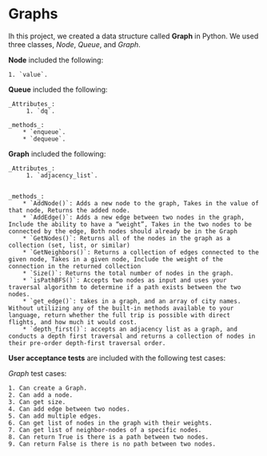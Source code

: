 # Graphs

Ih this project, we created a data structure called **Graph** in Python. We used three classes, _Node_, _Queue_, and _Graph_.

**Node** included the following:

    1. `value`.

**Queue** included the following:

    _Attributes_:
         1. `dq`.

    _methods_:
        * `enqueue`.
        * `dequeue`.


**Graph** included the following:

    _Attributes_:
         1. `adjacency_list`.


    _methods_:
        * `AddNode()`: Adds a new node to the graph, Takes in the value of that node, Returns the added node.
        * `AddEdge()`: Adds a new edge between two nodes in the graph, Include the ability to have a “weight”, Takes in the two nodes to be connected by the edge, Both nodes should already be in the Graph
        * `GetNodes()`: Returns all of the nodes in the graph as a collection (set, list, or similar)
        * `GetNeighbors()`: Returns a collection of edges connected to the given node, Takes in a given node, Include the weight of the connection in the returned collection
        * `Size()`: Returns the total number of nodes in the graph.
        * `isPathBFS()`: Accepts two nodes as input and uses your traversal algorithm to determine if a path exists between the two nodes.
        * `get_edge()`: takes in a graph, and an array of city names. Without utilizing any of the built-in methods available to your language, return whether the full trip is possible with direct flights, and how much it would cost.
        * `depth_first()`: accepts an adjacency list as a graph, and conducts a depth first traversal and returns a collection of nodes in their pre-order depth-first traversal order.


**User acceptance tests** are included with the following test cases:

*Graph* test cases:

    1. Can create a Graph.
    2. Can add a node.
    3. Can get size.
    4. Can add edge between two nodes.
    5. Can add multiple edges.
    6. Can get list of nodes in the graph with their weights.
    7. Can get list of neighbor-nodes of a specific nodes.
    8. Can return True is there is a path between two nodes.
    9. Can return False is there is no path between two nodes.
